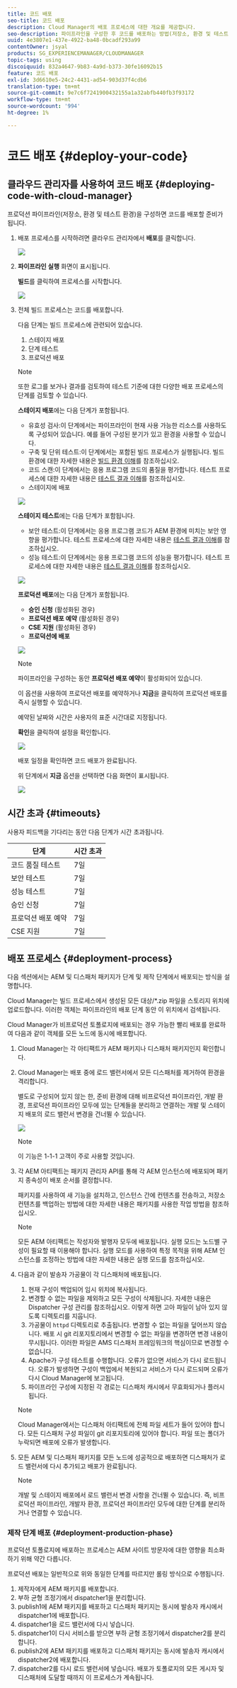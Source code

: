 ```yaml
---
title: 코드 배포
seo-title: 코드 배포
description: Cloud Manager의 배포 프로세스에 대한 개요를 제공합니다.
seo-description: 파이프라인을 구성한 후 코드를 배포하는 방법(저장소, 환경 및 테스트 환경)
uuid: 4e3807e1-437e-4922-ba48-0bcadf293a99
contentOwner: jsyal
products: SG_EXPERIENCEMANAGER/CLOUDMANAGER
topic-tags: using
discoiquuid: 832a4647-9b83-4a9d-b373-30fe16092b15
feature: 코드 배포
exl-id: 3d6610e5-24c2-4431-ad54-903d37f4cdb6
translation-type: tm+mt
source-git-commit: 9e7c6f7241900432155a1a32abfb440fb3f93172
workflow-type: tm+mt
source-wordcount: '994'
ht-degree: 1%

---
```


# 코드 배포 {#deploy-your-code}

## 클라우드 관리자를 사용하여 코드 배포 {#deploying-code-with-cloud-manager}

프로덕션 파이프라인(저장소, 환경 및 테스트 환경)을 구성하면 코드를 배포할 준비가 됩니다.

1. 배포 프로세스를 시작하려면 클라우드 관리자에서 **배포**&#x200B;를 클릭합니다.

   ![](assets/Deploy1.png)

1. **파이프라인 실행** 화면이 표시됩니다.

   **빌드**&#x200B;를 클릭하여 프로세스를 시작합니다.

   ![](assets/Deploy2.png)

1. 전체 빌드 프로세스는 코드를 배포합니다.

   다음 단계는 빌드 프로세스에 관련되어 있습니다.

   1. 스테이지 배포
   1. 단계 테스트
   1. 프로덕션 배포

   >[!NOTE]
   >
   >또한 로그를 보거나 결과를 검토하여 테스트 기준에 대한 다양한 배포 프로세스의 단계를 검토할 수 있습니다.

   **스테이지 배포**&#x200B;에는 다음 단계가 포함됩니다.

   * 유효성 검사:이 단계에서는 파이프라인이 현재 사용 가능한 리소스를 사용하도록 구성되어 있습니다. 예를 들어 구성된 분기가 있고 환경을 사용할 수 있습니다.
   * 구축 및 단위 테스트:이 단계에서는 포함된 빌드 프로세스가 실행됩니다. 빌드 환경에 대한 자세한 내용은 [빌드 환경 이해](/help/using/build-environment-details.md)를 참조하십시오.
   * 코드 스캔:이 단계에서는 응용 프로그램 코드의 품질을 평가합니다. 테스트 프로세스에 대한 자세한 내용은 [테스트 결과 이해](understand-your-test-results.md)를 참조하십시오.
   * 스테이지에 배포

   ![](assets/Stage_Deployment1.png)

   **스테이지 테스트**&#x200B;에는 다음 단계가 포함됩니다.

   * 보안 테스트:이 단계에서는 응용 프로그램 코드가 AEM 환경에 미치는 보안 영향을 평가합니다. 테스트 프로세스에 대한 자세한 내용은 [테스트 결과 이해](understand-your-test-results.md)를 참조하십시오.
   * 성능 테스트:이 단계에서는 응용 프로그램 코드의 성능을 평가합니다. 테스트 프로세스에 대한 자세한 내용은 [테스트 결과 이해](understand-your-test-results.md)를 참조하십시오.

   ![](assets/Stage_Testing1.png)

   **프로덕션 배포**&#x200B;에는 다음 단계가 포함됩니다.

   * **승인 신청** (활성화된 경우)
   * **프로덕션 배포 예약** (활성화된 경우)
   * **CSE 지원** (활성화된 경우)
   * **프로덕션에 배포**

   ![](assets/Prod_Deployment1.png)

   >[!NOTE]
   >
   >파이프라인을 구성하는 동안 **프로덕션 배포 예약**&#x200B;이 활성화되어 있습니다.
   >
   >
   >이 옵션을 사용하여 프로덕션 배포를 예약하거나 **지금**&#x200B;을 클릭하여 프로덕션 배포를 즉시 실행할 수 있습니다.
   >
   >
   >예약된 날짜와 시간은 사용자의 표준 시간대로 지정됩니다.
   >
   >
   >**확인**&#x200B;을 클릭하여 설정을 확인합니다.

   ![](assets/Production_Deployment1.png)

   배포 일정을 확인하면 코드 배포가 완료됩니다.

   위 단계에서 **지금** 옵션을 선택하면 다음 화면이 표시됩니다.

   ![](assets/Production_Deployment2.png)

## 시간 초과 {#timeouts}

사용자 피드백을 기다리는 동안 다음 단계가 시간 초과됩니다.

| 단계 | 시간 초과 |
|--- |--- |
| 코드 품질 테스트 | 7일 |
| 보안 테스트 | 7일 |
| 성능 테스트 | 7일 |
| 승인 신청 | 7일 |
| 프로덕션 배포 예약 | 7일 |
| CSE 지원 | 7일 |

## 배포 프로세스 {#deployment-process}

다음 섹션에서는 AEM 및 디스패처 패키지가 단계 및 제작 단계에서 배포되는 방식을 설명합니다.

Cloud Manager는 빌드 프로세스에서 생성된 모든 대상/*.zip 파일을 스토리지 위치에 업로드합니다.  이러한 객체는 파이프라인의 배포 단계 동안 이 위치에서 검색됩니다.

Cloud Manager가 비프로덕션 토폴로지에 배포되는 경우 가능한 빨리 배포를 완료하여 다음과 같이 객체를 모든 노드에 동시에 배포합니다.

1. Cloud Manager는 각 아티팩트가 AEM 패키지나 디스패처 패키지인지 확인합니다.
1. Cloud Manager는 배포 중에 로드 밸런서에서 모든 디스패처를 제거하여 환경을 격리합니다.

   별도로 구성되어 있지 않는 한, 준비 환경에 대해 비프로덕션 파이프라인, 개발 환경, 프로덕션 파이프라인 모두에 있는 단계들을 분리하고 연결하는 개발 및 스테이지 배포의 로드 밸런서 변경을 건너뛸 수 있습니다.

   ![](assets/load_balancer.png)

   >[!NOTE]
   >
   >이 기능은 1-1-1 고객이 주로 사용할 것입니다.

1. 각 AEM 아티팩트는 패키지 관리자 API를 통해 각 AEM 인스턴스에 배포되며 패키지 종속성이 배포 순서를 결정합니다.

   패키지를 사용하여 새 기능을 설치하고, 인스턴스 간에 컨텐츠를 전송하고, 저장소 컨텐츠를 백업하는 방법에 대한 자세한 내용은 패키지를 사용한 작업 방법을 참조하십시오.

   >[!NOTE]
   >
   >모든 AEM 아티팩트는 작성자와 발행자 모두에 배포됩니다. 실행 모드는 노드별 구성이 필요할 때 이용해야 합니다. 실행 모드를 사용하여 특정 목적을 위해 AEM 인스턴스를 조정하는 방법에 대한 자세한 내용은 실행 모드를 참조하십시오.

1. 다음과 같이 발송자 가공물이 각 디스패처에 배포됩니다.

   1. 현재 구성이 백업되어 임시 위치에 복사됩니다.
   1. 변경할 수 없는 파일을 제외하고 모든 구성이 삭제됩니다. 자세한 내용은 Dispatcher 구성 관리를 참조하십시오. 이렇게 하면 고아 파일이 남아 있지 않도록 디렉토리를 지웁니다.
   1. 가공물이 `httpd` 디렉토리로 추출됩니다.  변경할 수 없는 파일을 덮어쓰지 않습니다. 배포 시 git 리포지토리에서 변경할 수 없는 파일을 변경하면 변경 내용이 무시됩니다.  이러한 파일은 AMS 디스패처 프레임워크의 핵심이므로 변경할 수 없습니다.
   1. Apache가 구성 테스트를 수행합니다. 오류가 없으면 서비스가 다시 로드됩니다. 오류가 발생하면 구성이 백업에서 복원되고 서비스가 다시 로드되며 오류가 다시 Cloud Manager에 보고됩니다.
   1. 파이프라인 구성에 지정된 각 경로는 디스패처 캐시에서 무효화되거나 플러시됩니다.

   >[!NOTE]
   >Cloud Manager에서는 디스패처 아티팩트에 전체 파일 세트가 들어 있어야 합니다.  모든 디스패처 구성 파일이 git 리포지토리에 있어야 합니다. 파일 또는 폴더가 누락되면 배포에 오류가 발생합니다.

1. 모든 AEM 및 디스패처 패키지를 모든 노드에 성공적으로 배포하면 디스패처가 로드 밸런서에 다시 추가되고 배포가 완료됩니다.

   >[!NOTE]
   >개발 및 스테이지 배포에서 로드 밸런서 변경 사항을 건너뛸 수 있습니다. 즉, 비프로덕션 파이프라인, 개발자 환경, 프로덕션 파이프라인 모두에 대한 단계를 분리하거나 연결할 수 있습니다.

### 제작 단계 배포 {#deployment-production-phase}

프로덕션 토폴로지에 배포하는 프로세스는 AEM 사이트 방문자에 대한 영향을 최소화하기 위해 약간 다릅니다.

프로덕션 배포는 일반적으로 위와 동일한 단계를 따르지만 롤링 방식으로 수행됩니다.

1. 제작자에게 AEM 패키지를 배포합니다.
1. 부하 균형 조정기에서 dispatcher1을 분리합니다.
1. publish1에 AEM 패키지를 배포하고 디스패처 패키지는 동시에 발송자 캐시에서 dispatcher1에 배포합니다.
1. dispatcher1을 로드 밸런서에 다시 넣습니다.
1. dispatcher1이 다시 서비스를 받으면 부하 균형 조정기에서 dispatcher2를 분리합니다.
1. publish2에 AEM 패키지를 배포하고 디스패처 패키지는 동시에 발송자 캐시에서 dispatcher2에 배포합니다.
1. dispatcher2를 다시 로드 밸런서에 넣습니다.
배포가 토폴로지의 모든 게시자 및 디스패처에 도달할 때까지 이 프로세스가 계속됩니다.
